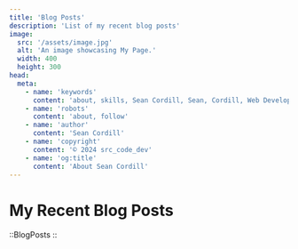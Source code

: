 ```yaml
---
title: 'Blog Posts'
description: 'List of my recent blog posts'
image:
  src: '/assets/image.jpg'
  alt: 'An image showcasing My Page.'
  width: 400
  height: 300
head:
  meta:
    - name: 'keywords'
      content: 'about, skills, Sean Cordill, Sean, Cordill, Web Developer, Full Stack Engineer'
    - name: 'robots'
      content: 'about, follow'
    - name: 'author'
      content: 'Sean Cordill'
    - name: 'copyright'
      content: '© 2024 src_code_dev'
    - name: 'og:title'
      content: 'About Sean Cordill'
---
```

# My Recent Blog Posts

::BlogPosts
::